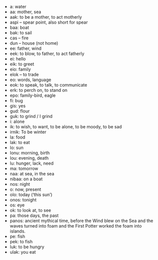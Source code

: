 * a: water
* aa: mother, sea
* aak: to be a mother, to act motherly
* aspi – spear point, also short for spear
* baa: boat
* bak: to sail
* cas – fire
* dun – house (not home)
* ee: father, wind
* eek: to blow, to father, to act fatherly
* ei: hello
* eik: to greet
* eio: family
* elok – to trade
* eo: words, language
* eok: to speak, to talk, to communicate
* erk: to perch on, to stand on
* epo: family-bird, eagle
* fi: bug
* gis: yes
* gud: flour
* guk: to grind / I grind
* i: alone
* ik: to wish, to want, to be alone, to be moody, to be sad
* irnik: To be winter
* la: food
* lak: to eat
* lo: sun
* lonu: morning, birth
* lou: evening, death
* lu: hunger, lack, need
* ma: tomorrow
* naa: at sea, in the sea
* nibaa: on a boat
* nos: night
* o: now, present
* olo: today (‘this sun’)
* onos: tonight
* os: eye
* ok: to look at, to see
* pa: those days, the past
* panos: ancient mythical time, before the Wind blew on the Sea and the waves turned into foam and the First Potter worked the  foam into islands.
* pe: fish
* pek: to fish
* luk: to be hungry
* ulak: you eat
